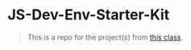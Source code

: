 # JS-Dev-Env-Starter-Kit

> This is a repo for the project(s) from [this class](https://app.pluralsight.com/player?course=javascript-development-environment&amp;author=cory-house&amp;name=javascript-development-environment-m1&amp;clip=4&amp;mode=live).
